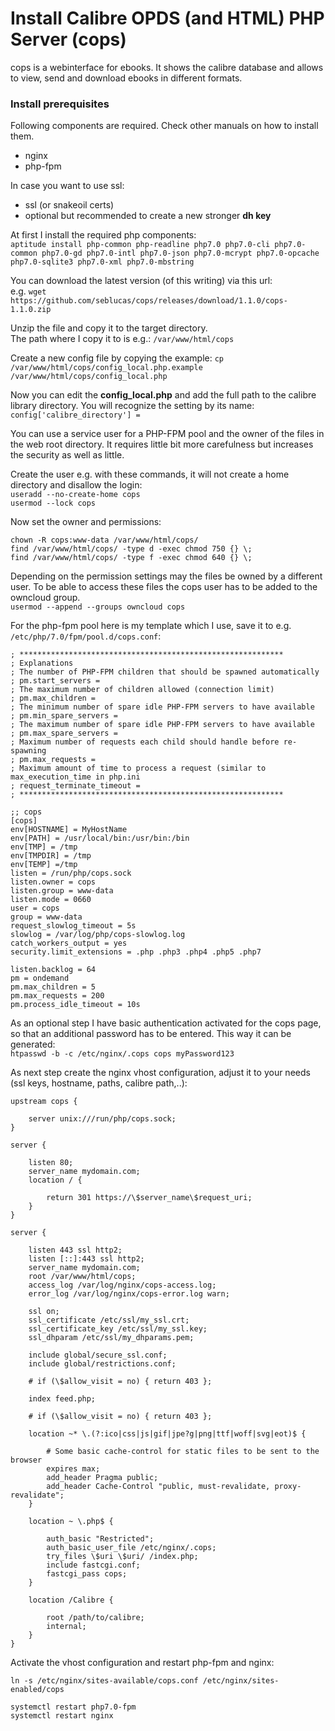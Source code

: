 # Install Calibre OPDS (and HTML) PHP Server (cops)
cops is a webinterface for ebooks. It shows the calibre database and allows to view, send and download ebooks in different formats.

### Install prerequisites

Following components are required. Check other manuals on how to install them.
- nginx  
- php-fpm

In case you want to use ssl:  
- ssl (or snakeoil certs)  
- optional but recommended to create a new stronger __dh key__

At first I install the required php components:  
`aptitude install php-common php-readline php7.0 php7.0-cli php7.0-common php7.0-gd php7.0-intl php7.0-json php7.0-mcrypt php7.0-opcache php7.0-sqlite3 php7.0-xml php7.0-mbstring`

You can download the latest version (of this writing) via this url:  
e.g. `wget https://github.com/seblucas/cops/releases/download/1.1.0/cops-1.1.0.zip`

Unzip the file and copy it to the target directory.  
The path where I copy it to is e.g.: `/var/www/html/cops`

Create a new config file by copying the example:
`cp /var/www/html/cops/config_local.php.example /var/www/html/cops/config_local.php`

Now you can edit the __config_local.php__ and add the full path to the calibre library directory.
You will recognize the setting by its name: `config['calibre_directory'] =`

You can use a service user for a PHP-FPM pool and the owner of the files in the web root directory. It requires little bit more carefulness but increases the security as well as little.

Create the user e.g. with these commands, it will not create a home directory and disallow the login:  
`useradd --no-create-home cops`  
`usermod --lock cops`

Now set the owner and permissions:
```
chown -R cops:www-data /var/www/html/cops/
find /var/www/html/cops/ -type d -exec chmod 750 {} \;
find /var/www/html/cops/ -type f -exec chmod 640 {} \;
```

Depending on the permission settings may the files be owned by a different user. To be able to access these files the cops user has to be added to the owncloud group.  
`usermod --append --groups owncloud cops`

For the php-fpm pool here is my template which I use, save it to e.g. `/etc/php/7.0/fpm/pool.d/cops.conf`:  

```
; ***********************************************************
; Explanations
; The number of PHP-FPM children that should be spawned automatically
; pm.start_servers =
; The maximum number of children allowed (connection limit)
; pm.max_children =
; The minimum number of spare idle PHP-FPM servers to have available
; pm.min_spare_servers =
; The maximum number of spare idle PHP-FPM servers to have available
; pm.max_spare_servers =
; Maximum number of requests each child should handle before re-spawning
; pm.max_requests =
; Maximum amount of time to process a request (similar to max_execution_time in php.ini
; request_terminate_timeout =
; ***********************************************************

;; cops
[cops]
env[HOSTNAME] = MyHostName
env[PATH] = /usr/local/bin:/usr/bin:/bin
env[TMP] = /tmp
env[TMPDIR] = /tmp
env[TEMP] =/tmp
listen = /run/php/cops.sock
listen.owner = cops
listen.group = www-data
listen.mode = 0660
user = cops
group = www-data
request_slowlog_timeout = 5s
slowlog = /var/log/php/cops-slowlog.log
catch_workers_output = yes
security.limit_extensions = .php .php3 .php4 .php5 .php7

listen.backlog = 64
pm = ondemand
pm.max_children = 5
pm.max_requests = 200
pm.process_idle_timeout = 10s
```
As an optional step I have basic authentication activated for the cops page, so that an additional password has to be entered.
This way it can be generated:  
`htpasswd -b -c /etc/nginx/.cops cops myPassword123`

As next step create the nginx vhost configuration, adjust it to your needs (ssl keys, hostname, paths, calibre path,..):

```
upstream cops {

	server unix:///run/php/cops.sock;
}

server {

	listen 80;
	server_name mydomain.com;
	location / {

		return 301 https://\$server_name\$request_uri;
	}
}

server {

	listen 443 ssl http2;
	listen [::]:443 ssl http2;
	server_name mydomain.com;
	root /var/www/html/cops;
	access_log /var/log/nginx/cops-access.log;
	error_log /var/log/nginx/cops-error.log warn;

	ssl on;
	ssl_certificate /etc/ssl/my_ssl.crt;
	ssl_certificate_key /etc/ssl/my_ssl.key;
	ssl_dhparam /etc/ssl/my_dhparams.pem;

	include global/secure_ssl.conf;
	include global/restrictions.conf;

	# if (\$allow_visit = no) { return 403 };

	index feed.php;

	# if (\$allow_visit = no) { return 403 };

	location ~* \.(?:ico|css|js|gif|jpe?g|png|ttf|woff|svg|eot)$ {

		# Some basic cache-control for static files to be sent to the browser
		expires max;
		add_header Pragma public;
		add_header Cache-Control "public, must-revalidate, proxy-revalidate";
	}

	location ~ \.php$ {

		auth_basic "Restricted";
		auth_basic_user_file /etc/nginx/.cops;
		try_files \$uri \$uri/ /index.php;
		include fastcgi.conf;
		fastcgi_pass cops;
	}

	location /Calibre {

		root /path/to/calibre;
		internal;
	}
}
```

Activate the vhost configuration and restart php-fpm and nginx:

`ln -s /etc/nginx/sites-available/cops.conf /etc/nginx/sites-enabled/cops`

```
systemctl restart php7.0-fpm
systemctl restart nginx
```
